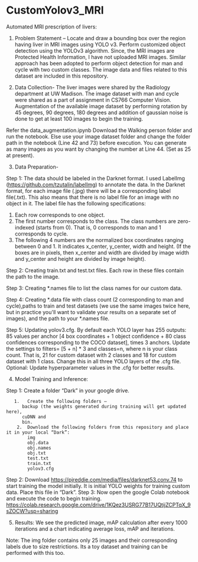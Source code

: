 # CustomYolov3_MRI

Automated MRI prescription of livers:

1.	Problem Statement – 
Locate and draw a bounding box over the region having liver in MRI images using YOLO v3. 
Perform customized object detection using the YOLOv3 algorithm.
Since, the MRI images are Protected Health Information, I have not uploaded MRI images. Similar approach has been adopted to perform object detection for man and cycle with two custom classes. The image data and files related to this dataset are included in this repository.

2.	Data Collection- 
The liver images were shared by the Radiology department at UW Madison.
The image dataset with man and cycle were shared as a part of assignment in CS766 Computer Vision.
Augmentation of the available image dataset by performing rotation by 45 degrees, 90 degrees, 180 degrees and addition of gaussian noise is done to get at least 100 images to begin the training. 

Refer the data_augmentation.ipynb 
Download the Walking person folder and run the notebook.
Else use your image dataset folder and change the folder path in the notebook (Line 42 and 73) before execution. You can generate as many images as you want by changing the number at Line 44. (Set as 25 at present).

3.	Data Preparation- 

Step 1: The data should be labeled in the Darknet format. I used LabelImg (https://github.com/tzutalin/labelImg) to annotate the data. In the Darknet format, for each image file (.jpg) there will be a corresponding label file(.txt). This also means that there is no label file for an image with no object in it. The label file has the following specifications:
1.	Each row corresponds to one object.
2.	The first number corresponds to the class. The class numbers are zero-indexed (starts from 0). That is, 0 corresponds to man and 1 corresponds to cycle.
3.	The following 4 numbers are the normalized box coordinates ranging between 0 and 1. It indicates x_center, y_center, width and height. (If the boxes are in pixels, then x_center and width are divided by image width and y_center and height are divided by image height).
 
Step 2: Creating train.txt and test.txt files. Each row in these files contain the path to the image. 
  
Step 3: Creating *.names file to list the class names for our custom data. 

Step 4:  Creating *.data file with class count (2 corresponding to man and cycle),paths to train and test datasets (we use the same images twice here, but in practice you'll want to validate your results on a separate set of images), and the path to your *.names file.
 
Step 5: Updating yolov3.cfg.
By default each YOLO layer has 255 outputs: 85 values per anchor [4 box coordinates + 1 object confidence + 80 class confidences corresponding to the COCO dataset], times 3 anchors. 
Update the settings to filters= [5 + n] * 3 and classes=n, where n is your class count. 
That is, 21 for custom dataset with 2 classes and 18 for custom dataset with 1 class. Change this in all three YOLO layers of the .cfg file.
Optional: Update hyperparameter values in the .cfg for better results.

4.	Model Training and Inference:

Step 1: Create a folder “Dark” in your google drive.

       1.	Create the following folders –
          backup (the weights generated during training will get updated here),
          cuDNN and 
          bin.
        2.	Download the following folders from this repository and place it in your local “Dark”: 
            img 
            obj.data
            obj.names
            obj.txt
            test.txt
            train.txt
            yolov3.cfg
Step 2: Download https://pjreddie.com/media/files/darknet53.conv.74
 to start training the model initially. It is initial YOLO weights for training custom data.
Place this file  in “Dark”.
Step 3: Now open the google Colab notebook and execute the code to begin training.
https://colab.research.google.com/drive/1KQez3USRG77B17UQtijZCPTqX_9sZOCW?usp=sharing

5.	Results:
We see the predicted image, mAP calculation after every 1000 iterations and a chart indicating average loss, mAP and iterations. 

Note:
The img folder contains only 25 images and their corresponding labels due to size restrictions. Its a toy dataset and training can be performed with this too.

